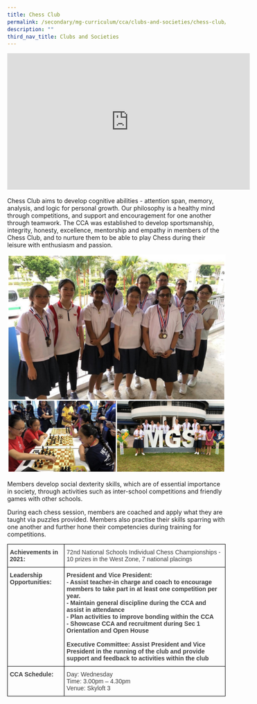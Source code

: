 ```yaml
---
title: Chess Club
permalink: /secondary/mg-curriculum/cca/clubs-and-societies/chess-club/
description: ""
third_nav_title: Clubs and Societies
---
```


<iframe width="560" height="315" src="https://www.youtube.com/embed/CB7RIXipZmU" title="YouTube video player" frameborder="0" allow="accelerometer; autoplay; clipboard-write; encrypted-media; gyroscope; picture-in-picture" allowfullscreen></iframe>

Chess Club aims to develop cognitive abilities - attention span, memory, analysis, and logic for personal growth. Our philosophy is a healthy mind through competitions, and support and encouragement for one another through teamwork. The CCA was established to develop sportsmanship, integrity, honesty, excellence, mentorship and empathy in members of the Chess Club, and to nurture them to be able to play Chess during their leisure with enthusiasm and passion.

![](/images/chess.jpg)

Members develop social dexterity skills, which are of essential importance in society, through activities such as inter-school competitions and friendly games with other schools.  

During each chess session, members are coached and apply what they are taught via puzzles provided. Members also practise their skills sparring with one another and further hone their competencies during training for competitions.

<style type="text/css">
.tg  {border-collapse:collapse;border-spacing:0;}
.tg td{border-color:black;border-style:solid;border-width:1px;font-family:Arial, sans-serif;font-size:14px;
  overflow:hidden;padding:10px 5px;word-break:normal;}
.tg th{border-color:black;border-style:solid;border-width:1px;font-family:Arial, sans-serif;font-size:14px;
  font-weight:normal;overflow:hidden;padding:10px 5px;word-break:normal;}
.tg .tg-uwnk{color:#3D3D3D;text-align:left;vertical-align:top}
.tg .tg-bzr3{color:#3D3D3D;font-weight:bold;text-align:left;vertical-align:top}
</style>
<table class="tg">
<thead>
  <tr>
    <th class="tg-bzr3">Achievements in 2021:  <br></th>
    <th class="tg-uwnk">72nd National Schools Individual Chess Championships - 10 prizes in the West Zone, 7 national placings</th>
  </tr>
</thead>
<tbody>
  <tr>
    <td class="tg-bzr3">Leadership Opportunities:</td>
    <td class="tg-bzr3">President and Vice President:<br>- Assist teacher-in charge and coach to encourage members to take part in at least one competition per year.<br>- Maintain general discipline during the CCA and assist in attendance<br>- Plan activities to improve bonding within the CCA<br>- Showcase CCA and recruitment during Sec 1 Orientation and Open House<br><br>Executive Committee: Assist President and Vice President in the running of the club and provide support and feedback to activities within the club</td>
  </tr>
  <tr>
    <td class="tg-bzr3">CCA Schedule:</td>
    <td class="tg-uwnk"><span style="color:inherit;background-color:transparent">Day: Wednesday </span><br><span style="color:inherit;background-color:transparent">Time: 3.00pm – 4.30pm </span><br><span style="color:inherit;background-color:transparent">Venue: Skyloft 3</span></td>
  </tr>
</tbody>
</table>